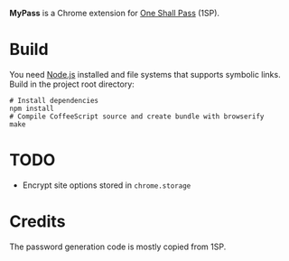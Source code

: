 **MyPass** is a Chrome extension for [One Shall Pass](https://oneshallpass.com/) (1SP).

# Build

You need [Node.js](http://nodejs.org/) installed and file systems that supports symbolic links. Build in the project root directory:

    # Install dependencies
    npm install
    # Compile CoffeeScript source and create bundle with browserify
    make

# TODO

- Encrypt site options stored in `chrome.storage`

# Credits

The password generation code is mostly copied from 1SP.

